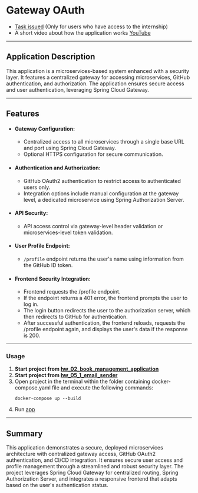 # Gateway OAuth

* [Task issued](https://docs.google.com/document/d/1ImI1umqfAcfahbdV2MUPl37LHMvElQbmEpUORGzAdr8/edit#heading=h.arwffw3rrrrx) (Only for users
  who have access to the internship)
* A short video about how the application works [YouTube]()

---

## Application Description

This application is a microservices-based system enhanced with a security layer. 
It features a centralized gateway for accessing microservices, GitHub authentication, and authorization.
The application ensures secure access and user authentication, leveraging Spring Cloud Gateway.

---

## Features

- #### Gateway Configuration:
  * Centralized access to all microservices through a single base URL and port using Spring Cloud Gateway.
  * Optional HTTPS configuration for secure communication.

- #### Authentication and Authorization:
    * GitHub OAuth2 authentication to restrict access to authenticated users only.
    *  Integration options include manual configuration at the gateway level, a dedicated microservice using Spring Authorization Server.
- #### API Security:
    * API access control via gateway-level header validation or microservices-level token validation.
- #### User Profile Endpoint:
    * `/profile` endpoint returns the user's name using information from the GitHub ID token.
- #### Frontend Security Integration:
    * Frontend requests the /profile endpoint.
    *  If the endpoint returns a 401 error, the frontend prompts the user to log in.
    *  The login button redirects the user to the authorization server, which then redirects to GitHub for authentication.
    *  After successful authentication, the frontend reloads, requests the /profile endpoint again, and displays the user's data if the response is 200.

---

### Usage

1. **Start project from [hw_02_book_management_application](../hw_02_book_management_application/README.md)**
2. **Start project from [hw_05_1_email_sender](../hw_05_1_email_sender/README.md)**
3. Open project in the terminal within the folder containing docker-compose.yaml file and execute the following
   commands:
      ````
      docker-compose up --build
      ````
4. Run [app](../hw_05_2_gateway_oauth/src/main/java/org/profitsoft/hw_05_2_gateway_oauth/Hw052GatewayOauthApplication.java)

---

## Summary
This application demonstrates a secure, deployed microservices architecture with centralized gateway access,
GitHub OAuth2 authentication, and CI/CD integration.
It ensures secure user access and profile management through a streamlined and robust security layer. 
The project leverages Spring Cloud Gateway for centralized routing, Spring Authorization Server,
and integrates a responsive frontend that adapts based on the user's authentication status.